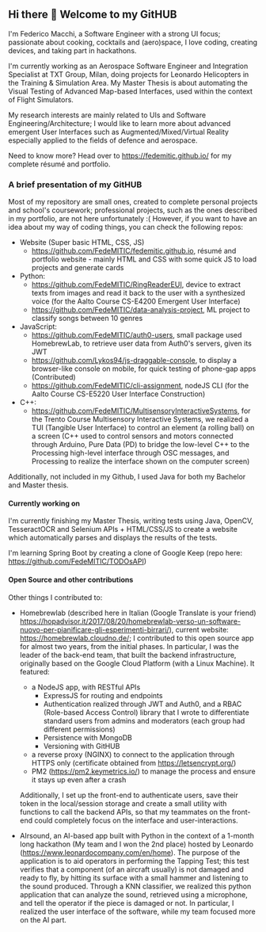 ## Hi there 👋 Welcome to my GitHUB
I'm Federico Macchi, a Software Engineer with a strong UI focus; passionate about cooking, cocktails and (aero)space, I love coding, creating devices, and taking part in hackathons.  

I'm currently working as an Aerospace Software Engineer and Integration Specialist at TXT Group, Milan, doing projects for Leonardo Helicopters in the Training & Simulation Area.
My Master Thesis is about automating the Visual Testing of Advanced Map-based Interfaces, used within the context of Flight Simulators.

My research interests are mainly related to UIs and Software Engineering/Architecture; I would like to learn more about advanced emergent User Interfaces such as Augmented/Mixed/Virtual Reality especially applied to the fields of defence and aerospace.

Need to know more? Head over to https://fedemitic.github.io/ for my complete résumé and portfolio.

### A brief presentation of my GitHUB
Most of my repository are small ones, created to complete personal projects and school's coursework; professional projects, such as the ones described in my portfolio, are not here unfortunately :(
However, if you want to have an idea about my way of coding things, you can check the following repos:
- Website (Super basic HTML, CSS, JS)
  - https://github.com/FedeMITIC/fedemitic.github.io, résumé and portfolio website - mainly HTML and CSS with some quick JS to load projects and generate cards
- Python: 
  - https://github.com/FedeMITIC/RingReaderEUI, device to extract texts from images and read it back to the user with a synthesized voice (for the Aalto Course CS-E4200 Emergent User Interface)
  - https://github.com/FedeMITIC/data-analysis-project, ML project to classify songs between 10 genres
- JavaScript:
  - https://github.com/FedeMITIC/auth0-users, small package used HomebrewLab, to retrieve user data from Auth0's servers, given its JWT
  - https://github.com/Lykos94/js-draggable-console, to display a browser-like console on mobile, for quick testing of phone-gap apps (Contributed)
  - https://github.com/FedeMITIC/cli-assignment, nodeJS CLI (for the Aalto Course CS-E5220 User Interface Construction)
- C++:
  - https://github.com/FedeMITIC/MultisensoryInteractiveSystems, for the Trento Course Multisensory Interactive Systems, we realized a TUI (Tangible User Interface) to control an element (a rolling ball) on a screen (C++ used to control sensors and motors connected through Arduino, Pure Data (PD) to bridge the low-level C++ to the Processing high-level interface through OSC messages, and Processing to realize the interface shown on the computer screen)

Additionally, not included in my Github, I used Java for both my Bachelor and Master thesis.

#### Currently working on
I'm currently finishing my Master Thesis, writing tests using Java, OpenCV, TesseractOCR and Selenium APIs + HTML/CSS/JS to create a website which automatically parses and displays the results of the tests.  

I'm learning Spring Boot by creating a clone of Google Keep (repo here: https://github.com/FedeMITIC/TODOsAPI)

#### Open Source and other contributions
Other things I contributed to:
- Homebrewlab (described here in Italian (Google Translate is your friend) https://hopadvisor.it/2017/08/20/homebrewlab-verso-un-software-nuovo-per-pianificare-gli-esperimenti-birrari/), current website: https://homebrewlab.cloudno.de/; I contributed to this open source app for almost two years, from the initial phases. In particular, I was the leader of the back-end team, that built the backend infrastructure, originally based on the Google Cloud Platform (with a Linux Machine). It featured:
  - a NodeJS app, with RESTful APIs
    - ExpressJS for routing and endpoints
    - Authentication realized through JWT and Auth0, and a RBAC (Role-based Access Control) library that I wrote to differentiate standard users from admins and moderators (each group had different permissions)
    - Persistence with MongoDB
    - Versioning with GitHUB
  - a reverse proxy (NGINX) to connect to the application through HTTPS only (certificate obtained from https://letsencrypt.org/)
  - PM2 (https://pm2.keymetrics.io/) to manage the process and ensure it stays up even after a crash

  Additionally, I set up the front-end to authenticate users, save their token in the local/session storage and create a small utility with functions to call the backend APIs, so that my teammates on the front-end could completely focus on the interface and user-interactions.
  
- AIrsound, an AI-based app built with Python in the context of a 1-month long hackathon (My team and I won the 2nd place) hosted by Leonardo (https://www.leonardocompany.com/en/home). The purpose of the application is to aid operators in performing the Tapping Test; this test verifies that a component (of an aircraft usually) is not damaged and ready to fly, by hitting its surface with a small hammer and listening to the sound produced. Through a KNN classifier, we realized this python application that can analyze the sound, retrieved using a microphone, and tell the operator if the piece is damaged or not. In particular, I realized the user interface of the software, while my team focused more on the AI part.


<!--
**FedeMITIC/FedeMITIC** is a ✨ _special_ ✨ repository because its `README.md` (this file) appears on your GitHub profile.

Here are some ideas to get you started:

- 🔭 I’m currently working on ...
- 🌱 I’m currently learning ...
- 👯 I’m looking to collaborate on ...
- 🤔 I’m looking for help with ...
- 💬 Ask me about ...
- 📫 How to reach me: ...
- 😄 Pronouns: ...
- ⚡ Fun fact: ...
-->
